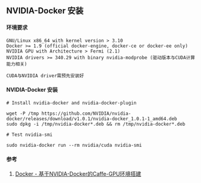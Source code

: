 ## NVIDIA-Docker 安装

#### 环境要求

``` text
GNU/Linux x86_64 with kernel version > 3.10 
Docker >= 1.9 (official docker-engine, docker-ce or docker-ee only) 
NVIDIA GPU with Architecture > Fermi (2.1) 
NVIDIA drivers >= 340.29 with binary nvidia-modprobe (驱动版本与CUDA计算能力相关)

CUDA与NVIDIA driver需预先安装好
```

#### NVIDIA-Docker 安装

``` shell
# Install nvidia-docker and nvidia-docker-plugin

wget -P /tmp https://github.com/NVIDIA/nvidia-docker/releases/download/v1.0.1/nvidia-docker_1.0.1-1_amd64.deb
sudo dpkg -i /tmp/nvidia-docker*.deb && rm /tmp/nvidia-docker*.deb

# Test nvidia-smi

sudo nvidia-docker run --rm nvidia/cuda nvidia-smi
```

#### 参考

1. [Docker - 基于NVIDIA-Docker的Caffe-GPU环境搭建](http://blog.csdn.net/zziahgf/article/details/72578273)